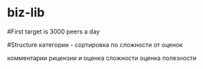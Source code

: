 # biz-lib

#First target is 3000 peers a day

#Structure
категории - сортировка по сложности от оценок

комментарии рицензии и оценка сложности
оценка полезности
